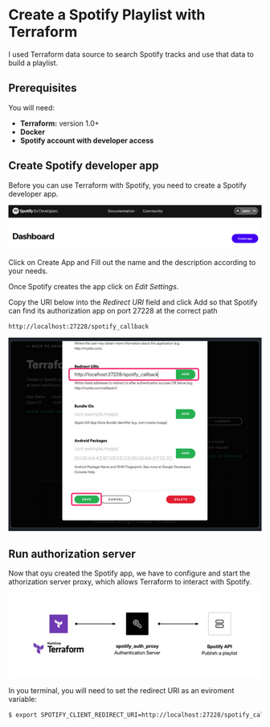 # Create a Spotify Playlist with Terraform
I used Terraform data source to search Spotify tracks and use that data to build a playlist.

## Prerequisites
You will need:

- **Terraform:** version 1.0+
- **Docker**
- **Spotify account with developer access**


## Create Spotify developer app
Before you can use Terraform with Spotify, you need to create a Spotify developer app.

<div align="center">
    <img src="assets/images/spotify-dashboard.png" alt="Spotify Dashboard" />
</div>


Click on Create App and Fill out the name and the description according to your needs.

Once Spotify creates the app click on *Edit Settings*.

Copy the URI below into the *Redirect URI* field and click Add so that Spotify can find its authorization app on port 27228 at the correct path


```sh
http://localhost:27228/spotify_callback
```


<div align="center">
    <img src="assets/images/redirect-uri.png" alt="Redirect URI" />
</div>


## Run authorization server
Now that oyu created the Spotify app, we have to configure and start the athorization server proxy, which allows Terraform to interact with Spotify.

<div align="center">
    <img src="assets/images/proxy.png" alt="Athorization sever" />
</div>

In you terminal, you will need to set the redirect URI as an eviroment variable:

```sh
$ export SPOTIFY_CLIENT_REDIRECT_URI=http://localhost:27228/spotify_callback
```